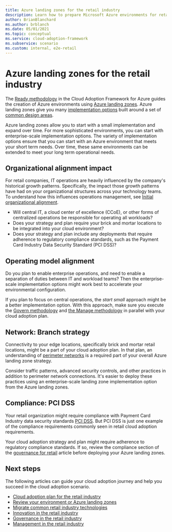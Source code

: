 ```yaml
---
title: Azure landing zones for the retail industry
description: Learn how to prepare Microsoft Azure environments for retail industry cloud adoption using Azure landing zones.
author: BrianBlanchard
ms.author: brblanch
ms.date: 05/01/2021
ms.topic: conceptual
ms.service: cloud-adoption-framework
ms.subservice: scenario
ms.custom: internal, e2e-retail
---
```


# Azure landing zones for the retail industry

The [Ready methodology](../../ready/index.md) in the Cloud Adoption Framework for Azure guides the creation of Azure environments using [Azure landing zones](../../ready/landing-zone/index.md). Azure landing zones give you many [implementation options](../../ready/landing-zone/implementation-options.md) built around a set of [common design areas](../../ready/landing-zone/design-areas.md).

Azure landing zones allow you to start with a small implementation and expand over time. For more sophisticated environments, you can start with enterprise-scale implementation options. The variety of implementation options ensure that you can start with an Azure environment that meets your short term needs. Over time, these same environments can be extended to meet your long term operational needs.

## Organizational alignment impact

For retail companies, IT operations are heavily influenced by the company's historical growth patterns. Specifically, the impact those growth patterns have had on your organizational structures across your technology teams. To understand how this influences operations management, see [Initial organizational alignment](./organize.md#common-growth-patterns-for-retailers).

- Will central IT, a cloud center of excellence (CCoE), or other forms of centralized operations be responsible for operating all workloads?
- Does your strategy and plan require your brick and mortar locations to be integrated into your cloud environment?
- Does your strategy and plan include any deployments that require adherence to regulatory compliance standards, such as the Payment Card Industry Data Security Standard (PCI DSS)?

## Operating model alignment

Do you plan to enable enterprise operations, and need to enable a separation of duties between IT and workload teams? Then the enterprise-scale implementation options might work best to accelerate your environmental configuration.

If you plan to focus on central operations, the *start small* approach might be a better implementation option. With this approach, make sure you execute the [Govern methodology](./govern.md) and [the Manage methodology](./manage.md) in parallel with your cloud adoption plan.

## Network: Branch strategy

Connectivity to your edge locations, specifically brick and mortar retail locations, might be a part of your cloud adoption plan. In that plan, an understanding of [perimeter networks](../../ready/azure-best-practices/perimeter-networks.md) is a required part of your overall Azure landing zone strategy.

Consider traffic patterns, advanced security controls, and other practices in addition to perimeter network connections. It's easier to deploy these practices using an enterprise-scale landing zone implementation option from the Azure landing zones.

## Compliance: PCI DSS

Your retail organization might require compliance with Payment Card Industry data security standards [PCI DSS](/azure/compliance/offerings/offering-pci-dss). But PCI DSS is just one example of the compliance requirements commonly seen in retail cloud adoption requirements.

Your cloud adoption strategy and plan might require adherence to regulatory compliance standards. If so, review the compliance section of the [governance for retail](./govern.md) article before deploying your Azure landing zones.

## Next steps

The following articles can guide your cloud adoption journey and help you succeed in the cloud adoption scenario.

- [Cloud adoption plan for the retail industry](./plan.md)
- [Review your environment or Azure landing zones](./ready.md)
- [Migrate common retail industry technologies](./migrate.md)
- [Innovation in the retail industry](./innovate.md)
- [Governance in the retail industry](./govern.md)
- [Management in the retail industry](./manage.md)